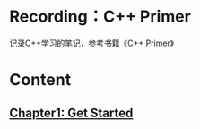 # Recording：C++ Primer

记录C++学习的笔记，参考书籍《[C++ Primer](https://zh.hk1lib.org/book/1313328/50b0c1)》

# Content

## [Chapter1: Get Started](Chapter1.md)